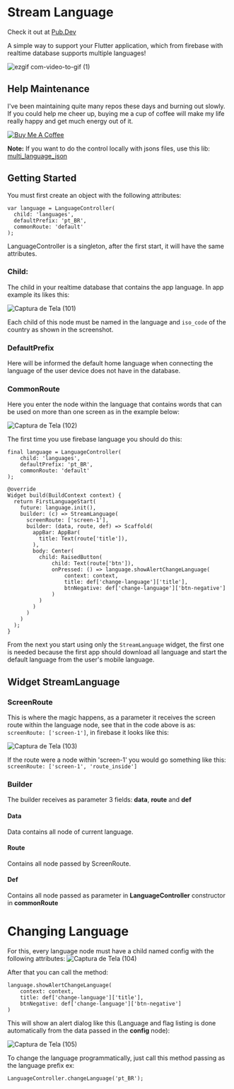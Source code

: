 # Stream Language
Check it out at [Pub.Dev](https://pub.dev/packages/stream_language)

A simple way to support your Flutter application, which from firebase with realtime database supports multiple languages!

![ezgif com-video-to-gif (1)](https://user-images.githubusercontent.com/22732544/65823906-9b68ee00-e235-11e9-989c-1c05a845b832.gif)

## Help Maintenance

I've been maintaining quite many repos these days and burning out slowly. If you could help me cheer up, buying me a cup of coffee will make my life really happy and get much energy out of it.

<a href="https://www.buymeacoffee.com/RtrHv1C" target="_blank"><img src="https://www.buymeacoffee.com/assets/img/custom_images/purple_img.png" alt="Buy Me A Coffee" style="height: auto !important;width: auto !important;" ></a>

**Note:**
If you want to do the control locally with jsons files, use this lib: [multi_language_json](https://pub.dev/packages/multi_language_json)

## Getting Started
You must first create an object with the following attributes:

    var language = LanguageController(
      child: 'languages',      
      defaultPrefix: 'pt_BR',
      commonRoute: 'default'
    );
    
LanguageController is a singleton, after the first start, it will have the same attributes.

### Child:
The child in your realtime database that contains the app language.
In app example its likes this:

![Captura de Tela (101)](https://user-images.githubusercontent.com/22732544/65823660-d87eb180-e230-11e9-802f-0edb5a91f0f5.png)

Each child of this node must be named in the language and `iso_code` of the country as shown in the screenshot.

### DefaultPrefix
Here will be informed the default home language when connecting the language of the user device does not have in the database.

### CommonRoute
Here you enter the node within the language that contains words that can be used on more than one screen as in the example below:

![Captura de Tela (102)](https://user-images.githubusercontent.com/22732544/65823703-b0438280-e231-11e9-846b-f94d1b6e1f10.png)

The first time you use firebase language you should do this:

    final language = LanguageController(
        child: 'languages',
        defaultPrefix: 'pt_BR',
        commonRoute: 'default'
    );

    @override
    Widget build(BuildContext context) {
      return FirstLanguageStart(
        future: language.init(),
        builder: (c) => StreamLanguage(
          screenRoute: ['screen-1'],
          builder: (data, route, def) => Scaffold(
            appBar: AppBar(
              title: Text(route['title']),
            ),
            body: Center(
              child: RaisedButton(
                  child: Text(route['btn']),
                  onPressed: () => language.showAlertChangeLanguage(
                      context: context,
                      title: def['change-language']['title'],
                      btnNegative: def['change-language']['btn-negative']
                  )
              )
            )
          )
        )
      );
    }

From the next you start using only the `StreamLanguage` widget, the first one is needed because the first app should download all language and start the default language from the user's mobile language.

## Widget StreamLanguage

### ScreenRoute
This is where the magic happens, as a parameter it receives the screen route within the language node, see that in the code above is as:
`screenRoute: ['screen-1']`, in firebase it looks like this:

![Captura de Tela (103)](https://user-images.githubusercontent.com/22732544/65823751-d74e8400-e232-11e9-8930-998e642da9f5.png)

If the route were a node within 'screen-1' you would go something like this: `screenRoute: ['screen-1', 'route_inside']`

### Builder
The builder receives as parameter 3 fields: **data**, **route** and **def**

#### Data
Data contains all node of current language.

#### Route
Contains all node passed by ScreenRoute.

#### Def
Contains all node passed as parameter in **LanguageController** constructor in **commonRoute**

# Changing Language
For this, every language node must have a child named config with the following attributes:
![Captura de Tela (104)](https://user-images.githubusercontent.com/22732544/65823821-c5211580-e233-11e9-8df3-666120569cbf.png)

After that you can call the method:

    language.showAlertChangeLanguage(
        context: context,
        title: def['change-language']['title'],
        btnNegative: def['change-language']['btn-negative']
    )

This will show an alert dialog like this (Language and flag listing is done automatically from the data passed in the **config** node):

![Captura de Tela (105)](https://user-images.githubusercontent.com/22732544/65823835-116c5580-e234-11e9-8e4c-059f2fc163c7.png)

To change the language programmatically, just call this method passing as the language prefix ex:

    LanguageController.changeLanguage('pt_BR');